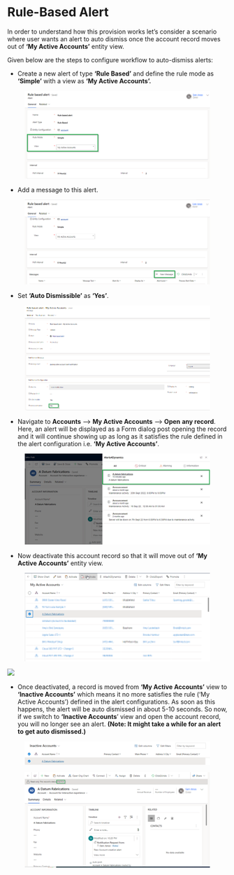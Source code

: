 # Rule-Based Alert

In order to understand how this provision works let’s consider a scenario where user wants an alert to auto dismiss once the account record moves out of **‘My Active Accounts’** entity view.

Given below are the steps to configure workflow to auto-dismiss alerts:

* Create a new alert of type **‘Rule Based’** and define the rule mode as **‘Simple’** with a view as **‘My Active Accounts’.**

<figure><img src="../../../.gitbook/assets/1 (276).png" alt=""><figcaption></figcaption></figure>

* Add a message to this alert.

<figure><img src="../../../.gitbook/assets/2 (21).png" alt=""><figcaption></figcaption></figure>

* Set **‘Auto Dismissible’** as **‘Yes’**.

<figure><img src="../../../.gitbook/assets/3 (19).png" alt=""><figcaption></figcaption></figure>

* Navigate to **Accounts** --> **My Active Accounts** --> **Open** **any record**. Here, an alert will be displayed as a Form dialog post opening the record and it will continue showing up as long as it satisfies the rule defined in the alert configuration i.e. **‘My Active Accounts’**.

<figure><img src="../../../.gitbook/assets/4 (14).png" alt=""><figcaption></figcaption></figure>

* Now deactivate this account record so that it will move out of **‘My Active Accounts’** entity view.

<figure><img src="../../../.gitbook/assets/5 (17).png" alt=""><figcaption></figcaption></figure>

![](<../../../.gitbook/assets/Event\_6 (1).png>)

* Once deactivated, a record is moved from **‘My Active Accounts’** view to **‘Inactive Accounts’** which means it no more satisfies the rule (‘My Active Accounts’) defined in the alert configurations. As soon as this happens, the alert will be auto dismissed in about 5-10 seconds. So now, if we switch to **‘Inactive Accounts**’ view and open the account record, you will no longer see an alert. **(Note: It might take a while for an alert to get auto dismissed.)**

<figure><img src="../../../.gitbook/assets/7 (14).png" alt=""><figcaption></figcaption></figure>

<figure><img src="../../../.gitbook/assets/8 (5).png" alt=""><figcaption></figcaption></figure>

